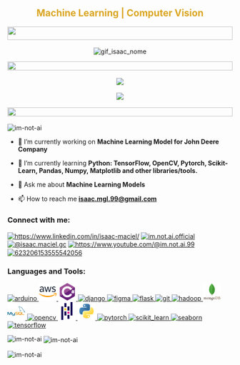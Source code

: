 <h2 align="center"><span style="color: #DAA520;">Machine Learning | Computer Vision</span></h2>


<img src="https://i.imgur.com/dBaSKWF.gif" height="30" width="100%">



<p align="center">
  <img src="https://github.com/IM-NOT-AI/IM-not-AI/assets/113378671/0a6e0c0f-fcdf-4ccc-af00-63e30836d180" alt="gif_isaac_nome" width="500"> 
</p>

<img src="https://i.imgur.com/dBaSKWF.gif" height="20" width="100%">

<p align="center">
  <!-- Typing SVG by DenverCoder1 - https://github.com/DenverCoder1/readme-typing-svg -->
  <a href="https://github.com/DenverCoder1/readme-typing-svg">
    <img src="https://readme-typing-svg.herokuapp.com/?lines=Mathematics+is+the+alphabet;with+which+God+has+written;the+universe;-+Galileo+Galilei,+XVII&font=Fira+Code&center=true&width=500&height=80&color=F1C40F&vCenter=true&size=22" />
  </a>
</p>

<p align="center">
  <!-- Typing SVG by DenverCoder1 - https://github.com/DenverCoder1/readme-typing-svg -->
  <a href="https://github.com/DenverCoder1/readme-typing-svg">
    <img src="https://readme-typing-svg.herokuapp.com/?lines=Programming+is+just+another+way;to+apply+mathematical+logic;to+solve+problems;-+Steve+McConnell,+XXI&font=Fira+Code&center=true&width=500&height=80&color=8B0000&vCenter=true&size=22" />
  </a>
</p>


<img src="https://i.imgur.com/dBaSKWF.gif" height="20" width="100%">



<p align="left"> <img src="https://komarev.com/ghpvc/?username=im-not-ai&label=Profile%20views&color=0e75b6&style=flat" alt="im-not-ai" /> </p>

- 🔭 I’m currently working on **Machine Learning Model for John Deere Company**

- 🌱 I’m currently learning **Python: TensorFlow, OpenCV, Pytorch, Scikit-Learn, Pandas, Numpy, Matplotlib and other libraries/tools.**

- 💬 Ask me about **Machine Learning Models**

- 📫 How to reach me **isaac.mgl.99@gmail.com**

<h3 align="left">Connect with me:</h3>
<p align="left">
<a href="https://linkedin.com/in/https://www.linkedin.com/in/isaac-maciel/" target="blank"><img align="center" src="https://raw.githubusercontent.com/rahuldkjain/github-profile-readme-generator/master/src/images/icons/Social/linked-in-alt.svg" alt="https://www.linkedin.com/in/isaac-maciel/" height="30" width="40" /></a>
<a href="https://instagram.com/im.not.ai.official" target="blank"><img align="center" src="https://raw.githubusercontent.com/rahuldkjain/github-profile-readme-generator/master/src/images/icons/Social/instagram.svg" alt="im.not.ai.official" height="30" width="40" /></a>
<a href="https://medium.com/@isaac.maciel.gc" target="blank"><img align="center" src="https://raw.githubusercontent.com/rahuldkjain/github-profile-readme-generator/master/src/images/icons/Social/medium.svg" alt="@isaac.maciel.gc" height="30" width="40" /></a>
<a href="https://www.youtube.com/c/https://www.youtube.com/@im.not.ai.99" target="blank"><img align="center" src="https://raw.githubusercontent.com/rahuldkjain/github-profile-readme-generator/master/src/images/icons/Social/youtube.svg" alt="https://www.youtube.com/@im.not.ai.99" height="30" width="40" /></a>
<a href="https://discord.gg/623206153555542056" target="blank"><img align="center" src="https://raw.githubusercontent.com/rahuldkjain/github-profile-readme-generator/master/src/images/icons/Social/discord.svg" alt="623206153555542056" height="30" width="40" /></a>
</p>

<h3 align="left">Languages and Tools:</h3>
<p align="left"> <a href="https://www.arduino.cc/" target="_blank" rel="noreferrer"> <img src="https://cdn.worldvectorlogo.com/logos/arduino-1.svg" alt="arduino" width="40" height="40"/> </a> <a href="https://aws.amazon.com" target="_blank" rel="noreferrer"> <img src="https://raw.githubusercontent.com/devicons/devicon/master/icons/amazonwebservices/amazonwebservices-original-wordmark.svg" alt="aws" width="40" height="40"/> </a> <a href="https://www.w3schools.com/cs/" target="_blank" rel="noreferrer"> <img src="https://raw.githubusercontent.com/devicons/devicon/master/icons/csharp/csharp-original.svg" alt="csharp" width="40" height="40"/> </a> <a href="https://www.djangoproject.com/" target="_blank" rel="noreferrer"> <img src="https://cdn.worldvectorlogo.com/logos/django.svg" alt="django" width="40" height="40"/> </a> <a href="https://www.figma.com/" target="_blank" rel="noreferrer"> <img src="https://www.vectorlogo.zone/logos/figma/figma-icon.svg" alt="figma" width="40" height="40"/> </a> <a href="https://flask.palletsprojects.com/" target="_blank" rel="noreferrer"> <img src="https://www.vectorlogo.zone/logos/pocoo_flask/pocoo_flask-icon.svg" alt="flask" width="40" height="40"/> </a> <a href="https://git-scm.com/" target="_blank" rel="noreferrer"> <img src="https://www.vectorlogo.zone/logos/git-scm/git-scm-icon.svg" alt="git" width="40" height="40"/> </a> <a href="https://hadoop.apache.org/" target="_blank" rel="noreferrer"> <img src="https://www.vectorlogo.zone/logos/apache_hadoop/apache_hadoop-icon.svg" alt="hadoop" width="40" height="40"/> </a> <a href="https://www.mongodb.com/" target="_blank" rel="noreferrer"> <img src="https://raw.githubusercontent.com/devicons/devicon/master/icons/mongodb/mongodb-original-wordmark.svg" alt="mongodb" width="40" height="40"/> </a> <a href="https://www.mysql.com/" target="_blank" rel="noreferrer"> <img src="https://raw.githubusercontent.com/devicons/devicon/master/icons/mysql/mysql-original-wordmark.svg" alt="mysql" width="40" height="40"/> </a> <a href="https://opencv.org/" target="_blank" rel="noreferrer"> <img src="https://www.vectorlogo.zone/logos/opencv/opencv-icon.svg" alt="opencv" width="40" height="40"/> </a> <a href="https://pandas.pydata.org/" target="_blank" rel="noreferrer"> <img src="https://raw.githubusercontent.com/devicons/devicon/2ae2a900d2f041da66e950e4d48052658d850630/icons/pandas/pandas-original.svg" alt="pandas" width="40" height="40"/> </a> <a href="https://www.python.org" target="_blank" rel="noreferrer"> <img src="https://raw.githubusercontent.com/devicons/devicon/master/icons/python/python-original.svg" alt="python" width="40" height="40"/> </a> <a href="https://pytorch.org/" target="_blank" rel="noreferrer"> <img src="https://www.vectorlogo.zone/logos/pytorch/pytorch-icon.svg" alt="pytorch" width="40" height="40"/> </a> <a href="https://scikit-learn.org/" target="_blank" rel="noreferrer"> <img src="https://upload.wikimedia.org/wikipedia/commons/0/05/Scikit_learn_logo_small.svg" alt="scikit_learn" width="40" height="40"/> </a> <a href="https://seaborn.pydata.org/" target="_blank" rel="noreferrer"> <img src="https://seaborn.pydata.org/_images/logo-mark-lightbg.svg" alt="seaborn" width="40" height="40"/> </a> <a href="https://www.tensorflow.org" target="_blank" rel="noreferrer"> <img src="https://www.vectorlogo.zone/logos/tensorflow/tensorflow-icon.svg" alt="tensorflow" width="40" height="40"/> </a> </p>

<p><img align="left" src="https://github-readme-stats.vercel.app/api/top-langs?username=im-not-ai&show_icons=true&locale=en&layout=compact" alt="im-not-ai" /></p>

<p>&nbsp;<img align="center" src="https://github-readme-stats.vercel.app/api?username=im-not-ai&show_icons=true&locale=en" alt="im-not-ai" /></p>

<p><img align="center" src="https://github-readme-streak-stats.herokuapp.com/?user=im-not-ai&" alt="im-not-ai" /></p>
